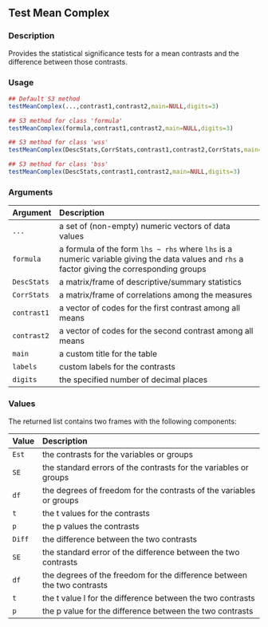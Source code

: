 ## Test Mean Complex

### Description

Provides the statistical significance tests for a mean contrasts and the difference between those contrasts.

### Usage

```r
## Default S3 method
testMeanComplex(...,contrast1,contrast2,main=NULL,digits=3)

## S3 method for class 'formula'
testMeanComplex(formula,contrast1,contrast2,main=NULL,digits=3)

## S3 method for class 'wss'
testMeanComplex(DescStats,CorrStats,contrast1,contrast2,CorrStats,main=NULL,digits=3)

## S3 method for class 'bss'
testMeanComplex(DescStats,contrast1,contrast2,main=NULL,digits=3)
```

### Arguments

Argument | Description
:-- | :--
```...``` | a set of (non-empty) numeric vectors of data values
```formula``` | a formula of the form `lhs ~ rhs` where `lhs` is a numeric variable giving the data values and `rhs` a factor giving the corresponding groups
```DescStats``` | a matrix/frame of descriptive/summary statistics
```CorrStats``` | a matrix/frame of correlations among the measures
```contrast1``` | a vector of codes for the first contrast among all means
```contrast2``` | a vector of codes for the second contrast among all means
```main``` | a custom title for the table
```labels``` | custom labels for the contrasts
```digits``` | the specified number of decimal places

### Values

The returned list contains two frames with the following components:  

Value | Description
:-- | :--
```Est``` | the contrasts for the variables or groups
```SE``` | the standard errors of the contrasts for the variables or groups
```df``` | the degrees of freedom for the contrasts of the variables or groups
```t``` | the t values for the contrasts
```p``` | the p values the contrasts
```Diff``` | the difference between the two contrasts
```SE``` | the standard error of the difference between the two contrasts
```df``` | the degrees of the freedom for the difference between the two contrasts
```t``` | the t value l for the difference between the two contrasts
```p``` | the p value for the difference between the two contrasts
